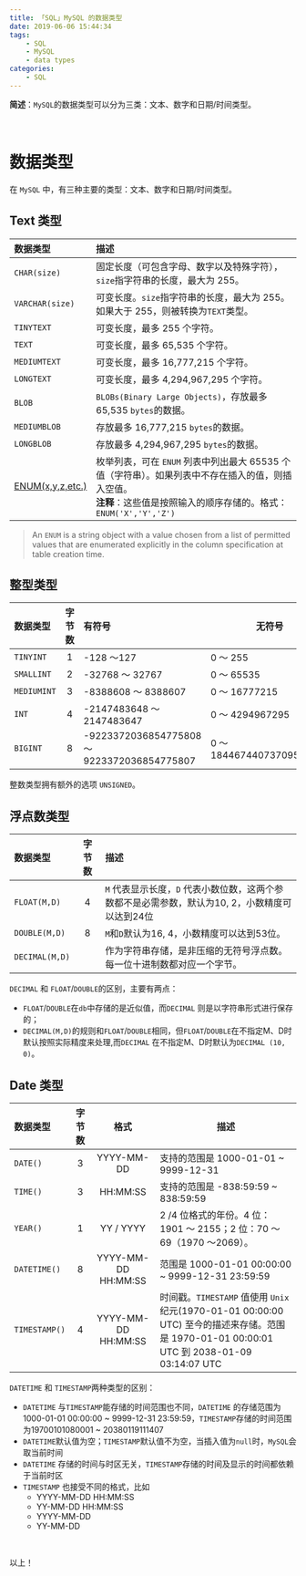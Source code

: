 ```yaml
---
title: 「SQL」MySQL 的数据类型
date: 2019-06-06 15:44:34
tags:
	- SQL
	- MySQL
	- data types
categories:
	- SQL
---
```


**简述**：`MySQL`的数据类型可以分为三类：文本、数字和日期/时间类型。

<!-- more -->

<br />



# 数据类型

在 `MySQL` 中，有三种主要的类型：文本、数字和日期/时间类型。



## Text 类型

| 数据类型              | 描述                                                         |
| :-------------------- | :----------------------------------------------------------- |
| `CHAR(size)`          | 固定长度（可包含字母、数字以及特殊字符），`size`指字符串的长度，最大为 255。 |
| `VARCHAR(size)`       | 可变长度。`size`指字符串的长度，最大为 255。如果大于 255，则被转换为`TEXT`类型。 |
| `TINYTEXT`            | 可变长度，最多 255 个字符。                                  |
| `TEXT`                | 可变长度，最多 65,535 个字符。                               |
| `MEDIUMTEXT`          | 可变长度，最多 16,777,215 个字符。                           |
| `LONGTEXT`            | 可变长度，最多 4,294,967,295 个字符。                        |
| `BLOB`                | `BLOBs(Binary Large Objects)`，存放最多 65,535 `bytes`的数据。 |
| `MEDIUMBLOB`          | 存放最多 16,777,215 `bytes`的数据。                          |
| `LONGBLOB`            | 存放最多 4,294,967,295 `bytes`的数据。                       |
| [ENUM(x,y,z,etc.)][1] | 枚举列表，可在 `ENUM` 列表中列出最大 65535 个值（字符串）。如果列表中不存在插入的值，则插入空值。<br>**注释**：这些值是按照输入的顺序存储的。格式：`ENUM('X','Y','Z')` |

> An `ENUM` is a string object with a value chosen from a list of permitted values that are enumerated explicitly in the column specification at table creation time.

[1]: https://www.yiibai.com/mysql/enum.html



## 整型类型

| 数据类型    | 字节数 | 有符号                                      | 无符号                    |
| :---------- | :----: | :------------------------------------------ | ------------------------- |
| `TINYINT`   |   1    | -128 ～127                                  | 0 ～ 255                  |
| `SMALLINT`  |   2    | -32768 ～ 32767                             | 0 ～ 65535                |
| `MEDIUMINT` |   3    | -8388608 ～ 8388607                         | 0 ～ 16777215             |
| `INT`       |   4    | -2147483648 ～ 2147483647                   | 0 ～ 4294967295           |
| `BIGINT`    |   8    | -9223372036854775808 ～ 9223372036854775807 | 0 ～ 18446744073709551615 |

整数类型拥有额外的选项 `UNSIGNED`。



## 浮点数类型

| 数据类型       | 字节数 | 描述                                                         |
| :------------- | :----: | :----------------------------------------------------------- |
| `FLOAT(M,D)`   |   4    | `M` 代表显示长度，`D` 代表小数位数，这两个参数都不是必需参数，默认为10, 2，小数精度可以达到24位 |
| `DOUBLE(M,D)`  |   8    | `M`和`D`默认为16, 4，小数精度可以达到53位。                  |
| `DECIMAL(M,D)` |        | 作为字符串存储，是非压缩的无符号浮点数。 每一位十进制数都对应一个字节。 |

`DECIMAL` 和 `FLOAT`/`DOUBLE`的区别，主要有两点：

- `FLOAT`/`DOUBLE`在`db`中存储的是近似值，而`DECIMAL` 则是以字符串形式进行保存的；
- `DECIMAL(M,D)`的规则和`FLOAT`/`DOUBLE`相同，但`FLOAT`/`DOUBLE`在不指定M、D时默认按照实际精度来处理,而`DECIMAL` 在不指定M、D时默认为`DECIMAL (10, 0)`。



## Date 类型

| 数据类型      | 字节数 |        格式         | 描述                                                         |
| :------------ | :----: | :-----------------: | ------------------------------------------------------------ |
| `DATE()`      |   3    |     YYYY-MM-DD      | 支持的范围是  1000-01-01 ~ 9999-12-31                        |
| `TIME()`      |   3    |      HH:MM:SS       | 支持的范围是  -838:59:59 ~ 838:59:59                         |
| `YEAR()`      |   1    |      YY / YYYY      | 2 /4 位格式的年份。4 位：1901 ～ 2155；2 位：70 ～ 69（1970 ～2069）。 |
| `DATETIME()`  |   8    | YYYY-MM-DD HH:MM:SS | 范围是 1000-01-01 00:00:00 ~ 9999-12-31 23:59:59             |
| `TIMESTAMP()` |   4    | YYYY-MM-DD HH:MM:SS | 时间戳。`TIMESTAMP` 值使用 `Unix` 纪元(1970-01-01 00:00:00 UTC) 至今的描述来存储。范围是 1970-01-01 00:00:01 UTC 到 2038-01-09 03:14:07 UTC |

`DATETIME` 和 `TIMESTAMP`两种类型的区别：

- `DATETIME` 与`TIMESTAMP`能存储的时间范围也不同，`DATETIME` 的存储范围为1000-01-01 00:00:00 ~ 9999-12-31 23:59:59，`TIMESTAMP`存储的时间范围为19700101080001 ~ 20380119111407
- `DATETIME`默认值为空；`TIMESTAMP`默认值不为空，当插入值为`null`时，`MySQL`会取当前时间
- `DATETIME` 存储的时间与时区无关，`TIMESTAMP`存储的时间及显示的时间都依赖于当前时区
- `TIMESTAMP` 也接受不同的格式，比如 
  - YYYY-MM-DD HH:MM:SS
  - YY-MM-DD HH:MM:SS
  - YYYY-MM-DD 
  - YY-MM-DD



<br />

以上！

